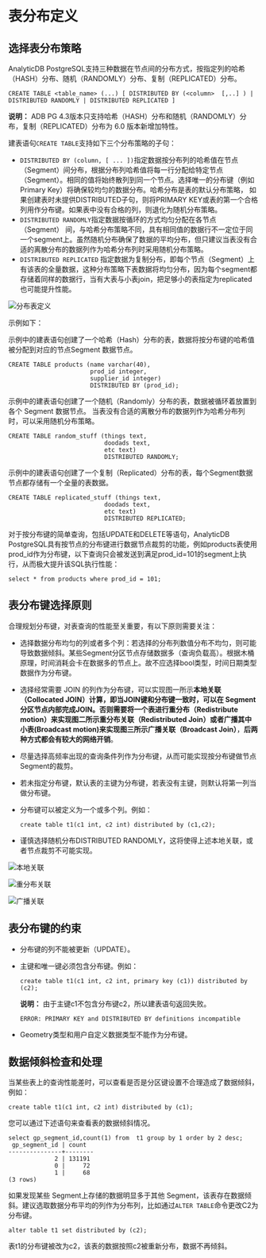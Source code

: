 # 表分布定义

## 选择表分布策略

AnalyticDB PostgreSQL支持三种数据在节点间的分布方式，按指定列的哈希（HASH）分布、随机（RANDOMLY）分布、复制（REPLICATED）分布。

```
CREATE TABLE <table_name> (...) [ DISTRIBUTED BY (<column>  [,..] ) | DISTRIBUTED RANDOMLY | DISTRIBUTED REPLICATED ]
```

**说明：** ADB PG 4.3版本只支持哈希（HASH）分布和随机（RANDOMLY）分布，复制（REPLICATED）分布为 6.0 版本新增加特性。

建表语句`CREATE TABLE`支持如下三个分布策略的子句：

-   `DISTRIBUTED BY (column, [ ... ])`指定数据按分布列的哈希值在节点（Segment）间分布，根据分布列哈希值将每一行分配给特定节点（Segment）。相同的值将始终散列到同一个节点。选择唯一的分布键（例如Primary Key）将确保较均匀的数据分布。哈希分布是表的默认分布策略， 如果创建表时未提供DISTRIBUTED子句，则将PRIMARY KEY或表的第一个合格列用作分布键。如果表中没有合格的列，则退化为随机分布策略。
-   `DISTRIBUTED RANDOMLY`指定数据按循环的方式均匀分配在各节点 （Segment） 间，与哈希分布策略不同，具有相同值的数据行不一定位于同一个segment上。虽然随机分布确保了数据的平均分布，但只建议当表没有合适的离散分布的数据列作为哈希分布列时采用随机分布策略。
-   `DISTRIBUTED REPLICATED` 指定数据为复制分布，即每个节点（Segment）上有该表的全量数据，这种分布策略下表数据将均匀分布，因为每个segment都存储着同样的数据行，当有大表与小表join，把足够小的表指定为replicated也可能提升性能。

![分布表定义](https://static-aliyun-doc.oss-accelerate.aliyuncs.com/assets/img/zh-CN/1241129951/p74594.png)

示例如下：

示例中的建表语句创建了一个哈希（Hash）分布的表，数据将按分布键的哈希值被分配到对应的节点Segment 数据节点。

```
CREATE TABLE products (name varchar(40), 
                       prod_id integer,
                       supplier_id integer)
                       DISTRIBUTED BY (prod_id);                
```

示例中的建表语句创建了一个随机（Randomly）分布的表，数据被循环着放置到各个 Segment 数据节点。 当表没有合适的离散分布的数据列作为哈希分布列时，可以采用随机分布策略。

```
CREATE TABLE random_stuff (things text,
                           doodads text,
                           etc text)
                           DISTRIBUTED RANDOMLY;
```

示例中的建表语句创建了一个复制（Replicated）分布的表，每个Segment数据节点都存储有一个全量的表数据。

```
CREATE TABLE replicated_stuff (things text,
                           doodads text,
                           etc text)
                           DISTRIBUTED REPLICATED;
```

对于按分布键的简单查询，包括UPDATE和DELETE等语句，AnalyticDB PostgreSQL具有按节点的分布键进行数据节点裁剪的功能，例如products表使用prod\_id作为分布键，以下查询只会被发送到满足prod\_id=101的segment上执行，从而极大提升该SQL执行性能：

```
select * from products where prod_id = 101;
```

## 表分布键选择原则

合理规划分布键，对表查询的性能至关重要，有以下原则需要关注：

-   选择数据分布均匀的列或者多个列：若选择的分布列数值分布不均匀，则可能导致数据倾斜。某些Segment分区节点存储数据多（查询负载高）。根据木桶原理，时间消耗会卡在数据多的节点上。故不应选择bool类型，时间日期类型数据作为分布键。
-   选择经常需要 JOIN 的列作为分布键，可以实现图一所示**本地关联（Collocated JOIN）**计算，即当JOIN键和分布键一致时，可以在 Segment分区节点内部完成JOIN。否则需要将一个表进行重分布（**Redistribute motion**）来实现图二所示**重分布关联（Redistributed Join）**或者广播其中小表\(**Broadcast motion**\)来实现图三所示**广播关联（Broadcast Join）**，**后两种方式都会有较大的网络开销**。
-   尽量选择高频率出现的查询条件列作为分布键，从而可能实现按分布键做节点Segment的裁剪。
-   若未指定分布键，默认表的主键为分布键，若表没有主键，则默认将第一列当做分布键。
-   分布键可以被定义为一个或多个列。例如：

    ```
    create table t1(c1 int, c2 int) distributed by (c1,c2);
    ```

-   谨慎选择随机分布DISTRIBUTED RANDOMLY，这将使得上述本地关联，或者节点裁剪不可能实现。

![本地关联](https://static-aliyun-doc.oss-accelerate.aliyuncs.com/assets/img/zh-CN/2241129951/p51143.png)

![重分布关联](https://static-aliyun-doc.oss-accelerate.aliyuncs.com/assets/img/zh-CN/2241129951/p51142.png)

![广播关联](https://static-aliyun-doc.oss-accelerate.aliyuncs.com/assets/img/zh-CN/2241129951/p51137.png)

## 表分布键的约束

-   分布键的列不能被更新（UPDATE）。
-   主键和唯一键必须包含分布键。例如：

    ```
    create table t1(c1 int, c2 int, primary key (c1)) distributed by (c2);
    ```

    **说明：** 由于主键c1不包含分布键c2，所以建表语句返回失败。

    ```
    ERROR: PRIMARY KEY and DISTRIBUTED BY definitions incompatible
    ```

-   Geometry类型和用户自定义数据类型不能作为分布键。

## 数据倾斜检查和处理

当某些表上的查询性能差时，可以查看是否是分区键设置不合理造成了数据倾斜，例如：

```
create table t1(c1 int, c2 int) distributed by (c1);
```

您可以通过下述语句来查看表的数据倾斜情况。

```
select gp_segment_id,count(1) from  t1 group by 1 order by 2 desc;
 gp_segment_id | count  
---------------+--------
             2 | 131191
             0 |     72
             1 |     68
(3 rows)
```

如果发现某些 Segment上存储的数据明显多于其他 Segment，该表存在数据倾斜。建议选取数据分布平均的列作为分布列，比如通过`ALTER TABLE`命令更改C2为分布键。

```
alter table t1 set distributed by (c2);
```

表t1的分布键被改为c2，该表的数据按照c2被重新分布，数据不再倾斜。

